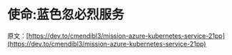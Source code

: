 # 使命:蓝色忽必烈服务

原文：[https://dev.to/cmendibl3/mission-azure-kubernetes-service-21pp](https://dev.to/cmendibl3/mission-azure-kubernetes-service-21pp)